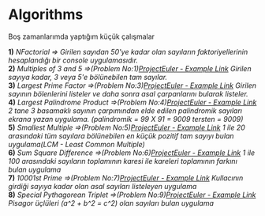 # Algorithms
Boş zamanlarımda yaptığım küçük çalışmalar

**1)**  *NFactorial => Girilen sayıdan 50'ye kadar olan sayıların faktoriyellerinin hesaplandığı bir console uygulamasıdır.* <br/>
**2)**  *Multiples of 3 and 5 =>(Problem No:1)[ProjectEuler - Example Link](https://projecteuler.net/problem=1) Girilen sayıya kadar, 3 veya 5'e bölünebilen tam sayılar.* <br/>
**3)**  *Largest Prime Factor =>(Problem No:3)[ProjectEuler - Example Link](https://projecteuler.net/problem=3) Girilen sayının bölenlerini listeler ve daha sonra asal çarpanlarını bularak listeler.* <br/>
**4)**  *Largest Palindrome Product =>(Problem No:4)[ProjectEuler - Example Link](https://projecteuler.net/problem=4) 2 tane 3 basamaklı sayının çarpımından elde edilen palindromik sayıları ekrana yazan uygulama. (palindromik = 99 X 91 = 9009 tersten = 9009)* <br/>
**5)**  *Smallest Multiple =>(Problem No:5)[ProjectEuler - Example Link](https://projecteuler.net/problem=5) 1 ile 20 arasındaki tüm sayılara bölünebilen en küçük pozitif tam sayıyı bulan uygulama(LCM - Least Common Multiple)* <br/>
**6)**  *Sum Square Difference =>(Problem No:6)[ProjectEuler - Example Link](https://projecteuler.net/problem=6) 1 ile 100 arasındaki sayıların toplamının karesi ile kareleri toplamının farkını bulan uygulama* <br/>
**7)**  *10001st Prime =>(Problem No:7)[ProjectEuler - Example Link](https://projecteuler.net/problem=7) Kullacının girdiği sayıya kadar olan asal sayıları listeleyen uygulama* <br/>
**8)**  *Special Pythagorean Triplet =>(Problem No:9)[ProjectEuler - Example Link](https://projecteuler.net/problem=9) Pisagor üçlüleri (a^2 + b^2 = c^2) olan sayıları bulan uygulama* <br/>
